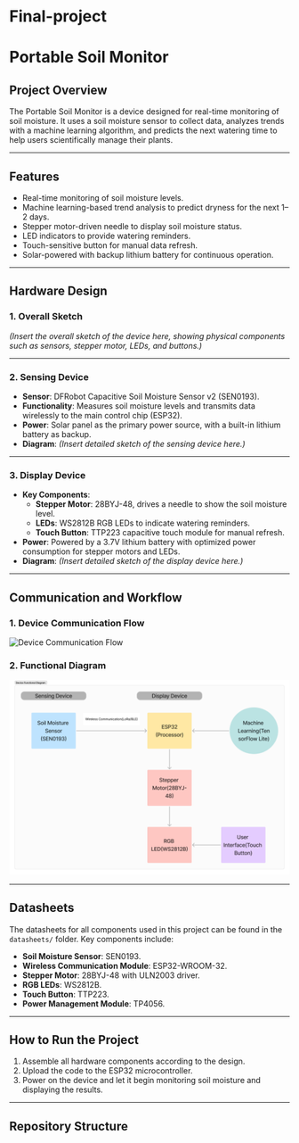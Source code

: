 # Final-project
# Portable Soil Monitor

## Project Overview
The Portable Soil Monitor is a device designed for real-time monitoring of soil moisture. It uses a soil moisture sensor to collect data, analyzes trends with a machine learning algorithm, and predicts the next watering time to help users scientifically manage their plants.

---

## Features
- Real-time monitoring of soil moisture levels.
- Machine learning-based trend analysis to predict dryness for the next 1–2 days.
- Stepper motor-driven needle to display soil moisture status.
- LED indicators to provide watering reminders.
- Touch-sensitive button for manual data refresh.
- Solar-powered with backup lithium battery for continuous operation.

---

## Hardware Design

### 1. Overall Sketch
*(Insert the overall sketch of the device here, showing physical components such as sensors, stepper motor, LEDs, and buttons.)*

---

### 2. Sensing Device
- **Sensor**: DFRobot Capacitive Soil Moisture Sensor v2 (SEN0193).
- **Functionality**: Measures soil moisture levels and transmits data wirelessly to the main control chip (ESP32).
- **Power**: Solar panel as the primary power source, with a built-in lithium battery as backup.
- **Diagram**: *(Insert detailed sketch of the sensing device here.)*

---

### 3. Display Device
- **Key Components**:
  - **Stepper Motor**: 28BYJ-48, drives a needle to show the soil moisture level.
  - **LEDs**: WS2812B RGB LEDs to indicate watering reminders.
  - **Touch Button**: TTP223 capacitive touch module for manual refresh.
- **Power**: Powered by a 3.7V lithium battery with optimized power consumption for stepper motors and LEDs.
- **Diagram**: *(Insert detailed sketch of the display device here.)*

---

## Communication and Workflow

### 1. Device Communication Flow
![Device Communication Flow](diagrams/Device%20Communication%20Flow.jpg)

### 2. Functional Diagram
![Device Functional Diagram](diagrams/Device%20Functional%20Diagram.jpg)

---

## Datasheets
The datasheets for all components used in this project can be found in the `datasheets/` folder. Key components include:
- **Soil Moisture Sensor**: SEN0193.
- **Wireless Communication Module**: ESP32-WROOM-32.
- **Stepper Motor**: 28BYJ-48 with ULN2003 driver.
- **RGB LEDs**: WS2812B.
- **Touch Button**: TTP223.
- **Power Management Module**: TP4056.

---

## How to Run the Project
1. Assemble all hardware components according to the design.
2. Upload the code to the ESP32 microcontroller.
3. Power on the device and let it begin monitoring soil moisture and displaying the results.

---

## Repository Structure
